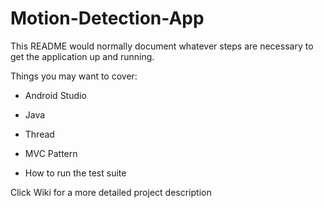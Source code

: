 # Motion-Detection-App
This README would normally document whatever steps are necessary to get the application up and running.

Things you may want to cover:

* Android Studio 

* Java 

* Thread 

* MVC Pattern 

* How to run the test suite

Click Wiki for a more detailed project description
  
